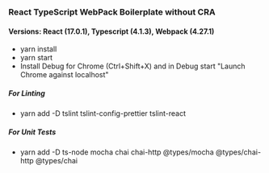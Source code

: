 ### React TypeScript WebPack Boilerplate without CRA

#### Versions: React (17.0.1), Typescript (4.1.3), Webpack (4.27.1)

- yarn install
- yarn start
- Install Debug for Chrome (Ctrl+Shift+X) and in Debug start "Launch Chrome against localhost"

##### For Linting

- yarn add -D tslint tslint-config-prettier tslint-react

##### For Unit Tests

- yarn add -D ts-node mocha chai chai-http @types/mocha @types/chai-http @types/chai
